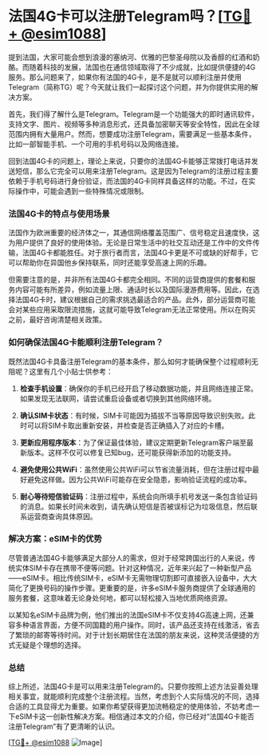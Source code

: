 # 法国4G卡可以注册Telegram吗？[[TG💪+ @esim1088](https://t.me/s/esim1088)]

提到法国，大家可能会想到浪漫的塞纳河、优雅的巴黎圣母院以及香醇的红酒和奶酪。而随着科技的发展，法国也在通信领域取得了不少成就，比如提供便捷的4G服务。那么问题来了，如果你有法国的4G卡，是不是就可以顺利注册并使用Telegram（简称TG）呢？今天就让我们一起探讨这个问题，并为你提供实用的解决方案。

首先，我们得了解什么是Telegram。Telegram是一个功能强大的即时通讯软件，支持文字、图片、视频等多种消息形式，还具备加密聊天等安全特性，因此在全球范围内拥有大量用户。然而，想要成功注册Telegram，需要满足一些基本条件，比如一部智能手机、一个可用的手机号码以及网络连接。

回到法国4G卡的问题上，理论上来说，只要你的法国4G卡能够正常拨打电话并发送短信，那么它完全可以用来注册Telegram。这是因为Telegram的注册过程主要依赖于手机号码进行身份验证，而法国的4G卡同样具备这样的功能。不过，在实际操作中，可能会遇到一些特殊情况或限制。

### 法国4G卡的特点与使用场景

法国作为欧洲重要的经济体之一，其通信网络覆盖范围广、信号稳定且速度快，这为用户提供了良好的使用体验。无论是日常生活中的社交互动还是工作中的文件传输，法国4G卡都能胜任。对于旅行者而言，法国4G卡更是不可或缺的好帮手，它可以帮助你在异国他乡保持联系，同时还能享受高速上网的乐趣。

但需要注意的是，并非所有法国4G卡都完全相同。不同的运营商提供的套餐和服务内容可能有所差异，例如流量上限、通话时长以及国际漫游费用等。因此，在选择法国4G卡时，建议根据自己的需求挑选最适合的产品。此外，部分运营商可能会对某些应用采取限流措施，这就可能导致Telegram无法正常使用。所以在购买之前，最好咨询清楚相关政策。

### 如何确保法国4G卡能顺利注册Telegram？

既然法国4G卡具备注册Telegram的基本条件，那么如何才能确保整个过程顺利无阻呢？这里有几个小贴士供参考：

1. **检查手机设置**：确保你的手机已经开启了移动数据功能，并且网络连接正常。如果发现无法联网，请尝试重启设备或者切换到其他网络环境。

2. **确认SIM卡状态**：有时候，SIM卡可能因为插拔不当等原因导致识别失败。此时可以将SIM卡取出重新安装，并检查是否正确插入了对应的卡槽。

3. **更新应用程序版本**：为了保证最佳体验，建议定期更新Telegram客户端至最新版本。这样不仅可以修复已知bug，还可能获得新添加的功能支持。

4. **避免使用公共WiFi**：虽然使用公共WiFi可以节省流量消耗，但在注册过程中最好避免这样做。因为公共WiFi可能存在安全隐患，影响验证流程的成功率。

5. **耐心等待短信验证码**：注册过程中，系统会向所填手机号发送一条包含验证码的消息。如果长时间未收到，请先确认短信是否被误标记为垃圾信息，然后联系运营商查询具体原因。

### 解决方案：eSIM卡的优势

尽管普通法国4G卡能够满足大部分人的需求，但对于经常跨国出行的人来说，传统实体SIM卡存在携带不便等问题。针对这种情况，近年来兴起了一种新型产品——eSIM卡。相比传统SIM卡，eSIM卡无需物理切割即可直接嵌入设备中，大大简化了更换号码的操作步骤。更重要的是，许多eSIM卡服务商提供了全球通用的服务套餐，这意味着无论身处何地，都可以轻松接入当地优质网络资源。

以某知名eSIM卡品牌为例，他们推出的法国eSIM卡不仅支持4G高速上网，还兼容多种语言界面，方便不同国籍的用户操作。同时，该产品还支持在线激活，省去了繁琐的邮寄等待时间。对于计划长期居住在法国的朋友来说，这种灵活便捷的方式无疑是个理想的选择。

### 总结

综上所述，法国4G卡是可以用来注册Telegram的。只要你按照上述方法妥善处理相关事宜，就能顺利完成整个注册流程。当然，考虑到个人实际情况的不同，选择合适的工具显得尤为重要。如果你希望获得更加流畅稳定的使用体验，不妨考虑一下eSIM卡这一创新性解决方案。相信通过本文的介绍，你已经对“法国4G卡能否注册Telegram”有了更清晰的认识。

[[TG💪+ @esim1088](https://t.me/s/esim1088) ![Image](https://i.postimg.cc/4NQfJmqS/Snipaste-2025-05-13-00-14-12.png)]